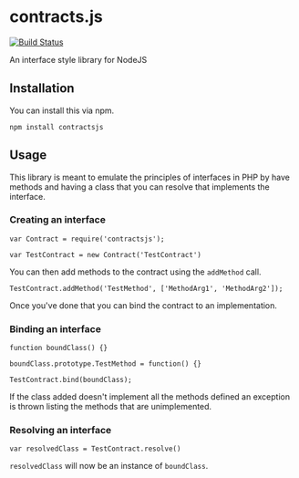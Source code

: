 contracts.js
============

[![Build Status](https://travis-ci.org/christopherrolfe198/contracts.js.svg)](https://travis-ci.org/christopherrolfe198/contracts.js)

An interface style library for NodeJS

## Installation

You can install this via npm.
```
npm install contractsjs
```

## Usage

This library is meant to emulate the principles of interfaces in PHP by have methods and having a class that you can resolve that implements the interface.

### Creating an interface

```
var Contract = require('contractsjs');

var TestContract = new Contract('TestContract')
```

You can then add methods to the contract using the `addMethod` call.

```
TestContract.addMethod('TestMethod', ['MethodArg1', 'MethodArg2']);
```

Once you've done that you can bind the contract to an implementation.

### Binding an interface

```
function boundClass() {}

boundClass.prototype.TestMethod = function() {}

TestContract.bind(boundClass);
```

If the class added doesn't implement all the methods defined an exception is thrown listing the methods that are unimplemented.

### Resolving an interface

```
var resolvedClass = TestContract.resolve()
```

`resolvedClass` will now be an instance of `boundClass`.

